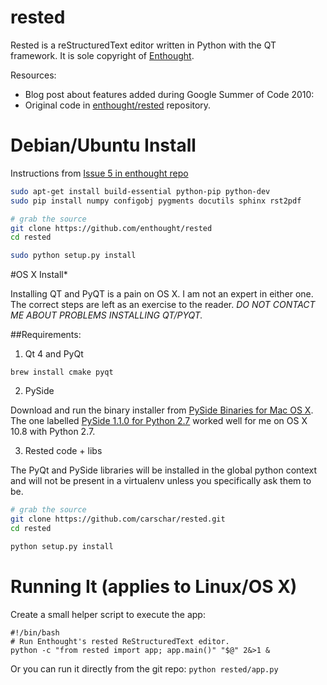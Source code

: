 rested
======
Rested is a reStructuredText editor written in Python with the QT framework. It is sole copyright of [Enthought](https://enthought.com/). 

Resources:
* Blog post about features added during Google Summer of Code 2010: [](http://blog.enthought.com/enthought-tool-suite/a-renewed-restructured-text-editor/)
* Original code in [enthought/rested]() repository.

# Debian/Ubuntu Install
Instructions from [Issue 5 in enthought repo](https://github.com/enthought/rested/issues/5)
```bash
sudo apt-get install build-essential python-pip python-dev
sudo pip install numpy configobj pygments docutils sphinx rst2pdf

# grab the source
git clone https://github.com/enthought/rested
cd rested

sudo python setup.py install
```


#OS X Install*

Installing QT and PyQT is a pain on OS X. I am not an expert in either
one. The correct steps are left as an exercise to the reader.
       *DO NOT CONTACT ME ABOUT PROBLEMS INSTALLING QT/PYQT.*

##Requirements:
1. Qt 4 and PyQt

```brew install cmake pyqt```

2. PySide

Download and run the binary installer from [PySide Binaries for Mac OS X](http://qt-project.org/wiki/PySide_Binaries_MacOSX).
The one labelled [PySide 1.1.0 for Python 2.7](http://pyside.markus-ullmann.de/pyside-1.1.0-qt47-py27apple.pkg) worked well for me
on OS X 10.8 with Python 2.7.

3. Rested code + libs

The PyQt and PySide libraries will be installed in the global python context
and will not be present in a virtualenv unless you specifically ask them to
be. 

```bash
# grab the source
git clone https://github.com/carschar/rested.git
cd rested

python setup.py install
```


# Running It (applies to Linux/OS X)
Create a small helper script to execute the app:
```
#!/bin/bash
# Run Enthought's rested ReStructuredText editor.
python -c "from rested import app; app.main()" "$@" 2&>1 &
```

Or you can run it directly from the git repo:
```python rested/app.py```
